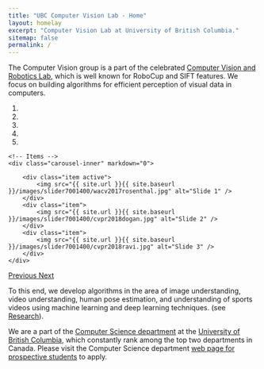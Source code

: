 ```yaml
---
title: "UBC Computer Vision Lab - Home"
layout: homelay
excerpt: "Computer Vision Lab at University of British Columbia."
sitemap: false
permalink: /
---
```


The Computer Vision group is a part of the celebrated [Computer Vision and Robotics Lab](https://www.cs.ubc.ca/cs-research/lci/research-groups/computer-vision-robotics), which is well known for RoboCup and SIFT features. We focus on building algorithms for efficient perception of visual data in computers.

<div markdown="0" id="carousel" class="carousel slide" data-ride="carousel" data-interval="5000" data-pause="hover" >
    <!-- Menu -->
    <ol class="carousel-indicators">
        <li data-target="#carousel" data-slide-to="0" class="active"></li>
        <li data-target="#carousel" data-slide-to="1"></li>
        <li data-target="#carousel" data-slide-to="2"></li>
        <li data-target="#carousel" data-slide-to="3"></li>
        <li data-target="#carousel" data-slide-to="4"></li>
    </ol>

    <!-- Items -->
    <div class="carousel-inner" markdown="0">

        <div class="item active">
            <img src="{{ site.url }}{{ site.baseurl }}/images/slider7001400/wacv2017rosenthal.jpg" alt="Slide 1" />
        </div>
        <div class="item">
            <img src="{{ site.url }}{{ site.baseurl }}/images/slider7001400/cvpr2018dogan.jpg" alt="Slide 2" />
        </div>
        <div class="item">
            <img src="{{ site.url }}{{ site.baseurl }}/images/slider7001400/cvpr2018ravi.jpg" alt="Slide 3" />
        </div>
    </div> 
  <a class="left carousel-control" href="#carousel" role="button" data-slide="prev">
    <span class="glyphicon glyphicon-chevron-left" aria-hidden="true"></span>
    <span class="sr-only">Previous</span>
  </a>
  <a class="right carousel-control" href="#carousel" role="button" data-slide="next">
    <span class="glyphicon glyphicon-chevron-right" aria-hidden="true"></span>
    <span class="sr-only">Next</span>
  </a>
</div>


To this end, we develop algorithms in the area of image understanding, video understanding, human pose estimation, and understanding of sports videos using machine learning and deep learning techniques. (see [Research](research)).

We are a part of the [Computer Science department](https://www.cs.ubc.ca/our-department/about-us) at the [University of British Columbia](https://www.ubc.ca/), which constantly rank among the top two departments in Canada. Please visit the Computer Science department [web page for prospective students](https://www.cs.ubc.ca/students/grad/prospective) to apply.





